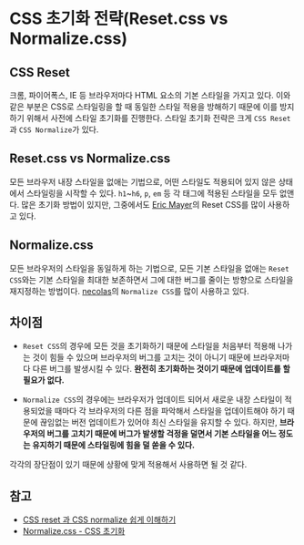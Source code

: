 # CSS 초기화 전략(Reset.css vs Normalize.css)

## CSS Reset

크롬, 파이어폭스, IE 등 브라우저마다 HTML 요소의 기본 스타일을 가지고 있다. 이와 같은 부분은 CSS로 스타일링을 할 때 동일한 스타일 적용을 방해하기 때문에 이를 방지하기 위해서 사전에 스타일 초기화를 진행한다. 스타일 초기화 전략은 크게 `CSS Reset`과 `CSS Normalize`가 있다.

## Reset.css vs Normalize.css

모든 브라우저 내장 스타일을 없애는 기법으로, 어떤 스타일도 적용되어 있지 않은 상태에서 스타일링을 시작할 수 있다. `h1`~`h6`, `p`, `em` 등 각 태그에 적용된 스타일을 모두 없앤다. 많은 초기화 방법이 있지만, 그중에서도 [Eric Mayer](https://cdnjs.com/libraries/meyer-reset)의 Reset CSS를 많이 사용하고 있다.

## Normalize.css

모든 브라우저의 스타일을 동일하게 하는 기법으로, 모든 기본 스타일을 없애는 `Reset CSS`와는 기본 스타일을 최대한 보존하면서 그에 대한 버그를 줄이는 방향으로 스타일을 재지정하는 방법이다. [necolas](https://github.com/necolas/normalize.css/)의 `Normalize CSS`를 많이 사용하고 있다.

## 차이점

- `Reset CSS`의 경우에 모든 것을 초기화하기 때문에 스타일을 처음부터 적용해 나가는 것이 힘들 수 있으며 브라우저의 버그를 고치는 것이 아니기 때문에 브라우저마다 다른 버그를 발생시킬 수 있다. **완전히 초기화하는 것이기 때문에 업데이트를 할 필요가 없다.**

- `Normalize CSS`의 경우에는 브라우저가 업데이트 되어서 새로운 내장 스타일이 적용되었을 때마다 각 브라우저의 다른 점을 파악해서 스타일을 업데이트해야 하기 때문에 끊임없는 버전 업데이트가 있어야 최신 스타일을 유지할 수 있다. 하지만, **브라우저의 버그를 고치기 때문에 버그가 발생할 걱정을 덜면서 기본 스타일을 어느 정도는 유지하기 때문에 스타일링에 힘을 덜 쏟을 수 있다.**

각각의 장단점이 있기 때문에 상황에 맞게 적용해서 사용하면 될 것 같다.

## 참고

- [CSS reset 과 CSS normalize 쉽게 이해하기](http://hleecaster.com/css-reset-normalize/)
- [Normalize.css - CSS 초기화](https://webdir.tistory.com/455)
